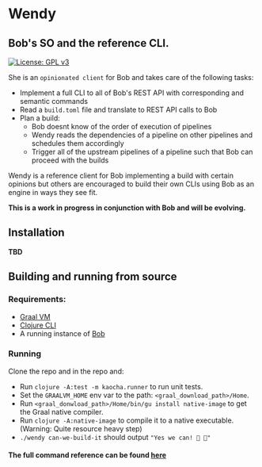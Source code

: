 # Wendy

## Bob's SO and the reference CLI.

[![License: GPL v3](https://img.shields.io/badge/license-GPL%20v3-blue.svg)](http://www.gnu.org/licenses/gpl-3.0)

She is an `opinionated client` for Bob and takes care of the following tasks:

- Implement a full CLI to all of Bob's REST API with corresponding and semantic commands
- Read a `build.toml` file and translate to REST API calls to Bob
- Plan a build:
    - Bob doesnt know of the order of execution of pipelines
    - Wendy reads the dependencies of a pipeline on other pipelines and schedules them accordingly
    - Trigger all of the upstream pipelines of a pipeline such that Bob can proceed with the builds
    
Wendy is a reference client for Bob implementing a build with certain opinions but others are
encouraged to build their own CLIs using Bob as an engine in ways they see fit.

**This is a work in progress in conjunction with Bob and will be evolving.**

## Installation

**TBD**

## Building and running from source

### Requirements:
- [Graal VM](https://www.graalvm.org/downloads/)
- [Clojure CLI](https://clojure.org/guides/getting_started)
- A running instance of [Bob](https://github.com/bob-cd/bob)

### Running

Clone the repo and in the repo and:
- Run `clojure -A:test -m kaocha.runner` to run unit tests.
- Set the `GRAALVM_HOME` env var to the path: `<graal_download_path>/Home`.
- Run `<graal_donwload_path>/Home/bin/gu install native-image` to get the Graal native compiler.
- Run `clojure -A:native-image` to compile it to a native executable. (Warning: Quite resource heavy step)  
- `./wendy can-we-build-it` should output `"Yes we can! 🔨 🔨"`

#### The full command reference can be found [here](https://github.com/bob-cd/wendy/blob/master/docs/commands.md)
